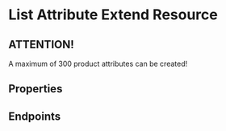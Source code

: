 # List Attribute Extend Resource

## ATTENTION!
A maximum of 300 product attributes can be created!

## Properties

<ResourceProperties :resource="'list_attribute_extend'" :lang="'en'"/>

## Endpoints

[//]: <> (GET ENDPOINT)
<ResourceEndpoint :resource="'list_attribute_extend'" :endpoint="'get'" :lang="'en'">

<template v-slot:responseJSON>

<<< @/docs/fixtures/api/list_attribute_extend/response/json/get_id.json

</template>
<template v-slot:responseXML>

<<< @/docs/fixtures/api/list_attribute_extend/response/xml/get_id.xml

</template>

</ResourceEndpoint>


